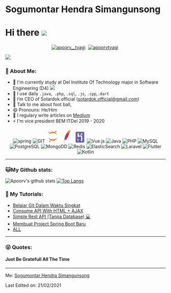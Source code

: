 # Sogumontar Hendra Simangunsong

# Hi there <img src="https://github.com/TheDudeThatCode/TheDudeThatCode/blob/master/Assets/Hi.gif" width="29px">
<p align="center">
<a href="https://instagram.com/sotardokofficial?igshid=2jzua12duufs" target="blank"><img align="center" src="https://cdn.jsdelivr.net/npm/simple-icons@3.0.1/icons/instagram.svg" alt="apoorv__tyagi" height="20" width="20" /></a>&nbsp;
<a href="https://www.linkedin.com/in/sogumontar-hendra-simangunsong-a9ab1217b/" target="blank"><img align="center" src="https://cdn.jsdelivr.net/npm/simple-icons@3.0.1/icons/linkedin.svg" alt="apoorvtyagi" height="20" width="20" /></a>&nbsp;
</p>

![](https://camo.githubusercontent.com/992babdffd8c74a1502de375fbdf7e4d54773242/68747470733a2f2f6d656469612e67697068792e636f6d2f6d656469612f53576f536b4e36447854737a71494b4571762f67697068792e676966)

### 🤵 About Me:
- 🏦 I'm currently study at Del Institute Of Technology major in Software Engineering (D4)
  <img src="https://media.giphy.com/media/WUlplcMpOCEmTGBtBW/giphy.gif" width="30">
- 🤔 I use daily ```.java```,``` .php```, ```.sql```, ```.js```, ```.cpp```,```.dart```
- 🌱 I’m CEO of Sotardok.official (sotardok.official@gmail.com)
- 💬 Talk to me about foot ball, 
- 😄 Pronouns: He/Him
- 📝 I regulary write articles on [Medium](https://medium.com/@sogumontarHendraSimangunsong) 
- ⚡ I'm vice president BEM ITDel 2019 - 2020

<p align="center">  
<img src="https://www.vectorlogo.zone/logos/springio/springio-icon.svg" alt="spring" width="35" height="35"/>
<img src="https://upload.wikimedia.org/wikipedia/commons/e/e0/Git-logo.svg" alt="GIT" width="45" height="45"/> 
<img src="https://raw.githubusercontent.com/github/explore/80688e429a7d4ef2fca1e82350fe8e3517d3494d/topics/jupyter-notebook/jupyter-notebook.png" alt="IPYNB" width="40" height="40"/> 
<img src="https://raw.githubusercontent.com/github/explore/80688e429a7d4ef2fca1e82350fe8e3517d3494d/topics/maven/maven.png" alt="MAVEN" width="40" height="40"/>
<img src="https://raw.githubusercontent.com/devicons/devicon/master/icons/heroku/heroku-plain.svg" alt="HEROKU" width="35" height="35"/>
<img src="https://png2.cleanpng.com/sh/61095d124cfe0685c0462bdf021e5be9/L0KzQYm3VMMxN5J3iZH0aYP2gLBuTgZ2bV5vi59zYYbkg7T5igB1NZJzfAd1YYLtg37tkv9vfF5mhtY2YnHme37sjvR0NaVARadqZUblQ7W8g8dja2c4RqsDNUW5Q4i7UcUzPWE7UKkAN0i0SIK1kP5o/kisspng-vue-js-javascript-angularjs-front-and-back-ends-ty-5ae6b3d5c7bc63.9855637415250687578181.png" alt="Vue.js" width="40" height="35"/>
<img src="https://png2.cleanpng.com/sh/985a01471981bb6ee1e9f407734859e8/L0KzQYm3VMA3N6J2iZH0aYP2gLBuTfpifpIyhNHwbz3zgrFukvFudZpzf591YX7qhbLuhb1raadmReJ1dX2wRbLqVBJmbmM5fKc9NUKxRYW6WMg4O2I2TaQ8MEO8SYm9U8E3QF91htk=/kisspng-java-logo-programming-language-java-plum-5ac7bef24d5452.5438873115230399863168.png" alt="Java" width="25" height="40"/>
<img src="https://www.freepnglogos.com/uploads/php-logo-png/php-logo-php-elephant-logo-vectors-download-5.png" alt="PHP" width="50" height="40"/>
<img src="https://www.freepnglogos.com/uploads/logo-mysql-png/logo-mysql-mysql-and-moodle-elearningworld-5.png" alt="MySQL" width="50" height="40"/>
<img src="https://png2.cleanpng.com/sh/71aeb4ebbc0f8d3c6d5677e671feb67a/L0KzQYm3U8E2N6lAj5H0aYP2gLBuTgBwe6Vsitd8cXywfLFuj71kd551jeZucj32f7f7lBFzbV5peeZqYnH2dX72kPVvNaR0jeRsZT35dbT7jCIucZ5mf9d8LUXkcbK5VvUybZcATqM6LkO4QYW3WcA0OWY3SaM5MEW0Q4qBUcQveJ9s/kisspng-postgresql-logo-computer-software-database-open-source-vector-images-5aaa26e1ef9611.3514090315211005139814.png" alt="PostgreSQL" width="40" height="40"/>
<img src="https://www.pngrepo.com/png/303232/180/mongodb-logo.png" alt="MongoDD" width="50" height="50"/>
<img src="https://www.pngrepo.com/png/303460/180/redis-logo.png" alt="Redis" width="40" height="40"/>
<img src="https://www.pngrepo.com/png/303574/180/elasticsearch-logo.png" alt="ElasticSearch" width="40" height="40"/>
<img src="https://www.pngrepo.com/png/303672/180/laravel-1-logo.png" alt="Laravel" width="40" height="40"/>
<img src="https://upload.wikimedia.org/wikipedia/commons/1/17/Google-flutter-logo.png" alt="Flutter" width="45" height="25"/>
<img src="https://www.pngrepo.com/png/303617/180/kotlin-1-logo.png" alt="Kotlin" width="45" height="25"/>
</p>

---
### 🐱My Github stats:
![Apoorv's github stats](https://github-readme-stats.vercel.app/api?username=sogumontar&count_private=true&show_icons=true&title_color=fff857&icon_color=8ac900&text_color=daf7dc&bg_color=151515&hide=[%22stars%22])
[![Top Langs](https://github-readme-stats.vercel.app/api/top-langs/?username=sogumontar&count_private=true&layout=compact&text_color=daf7dc&bg_color=151515)](https://github.com/anuraghazra/github-readme-stats)


### 📕 My Tutorials:
<!-- BLOG-POST-LIST:START -->
- [Belajar Git Dalam Waktu Singkat](https://medium.com/easyread/belajar-git-dari-dasar-dalam-waktu-singkat-github-82e5e7880b4e)
- [Consume API With HTML + AJAX](https://medium.com/easyread/consume-api-with-html-ajax-37ab7fb42538)
- [Simple Rest API (Tanpa Database) 💻](https://medium.com/@sogumontarHendraSimangunsong/simple-rest-api-tanpa-database-3b1fca1e1261)
- [Membuat Project Spring Boot Baru](https://medium.com/easyread/membuat-project-spring-boot-baru-62d3b8e52b49)
- [ALL](https://medium.com/@sogumontarHendraSimangunsong)
<!-- BLOG-POST-LIST:END -->
---

### 😜 Quotes:
#### Just Be Gratefull All The Time 

----
Me: [Sogumontar Hendra Simangunsong](https://github.com/sogumontar)

Last Edited on: 21/02/2021
